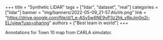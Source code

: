 +++
title = "Synthetic LIDAR"
tags = ["lidar", "dataset", "real"]
categories = ["lidar"]
banner = "img/banners/2022-05-09_21-57.AIuVe.png"
link = "https://drive.google.com/file/d/1_e-ASy5w6NE9yP3z2hk_yRpJm0p2i-EL/view?usp=sharing"
authors = ["Best team in world"]
+++

Annotations for Town 10 map from CARLA simulator.
